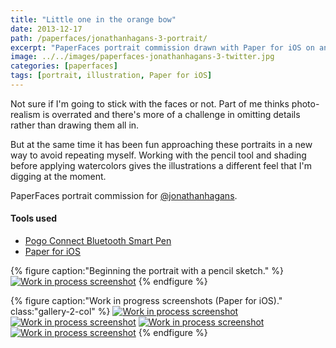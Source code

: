 ```yaml
---
title: "Little one in the orange bow"
date: 2013-12-17
path: /paperfaces/jonathanhagans-3-portrait/
excerpt: "PaperFaces portrait commission drawn with Paper for iOS on an iPad."
image: ../../images/paperfaces-jonathanhagans-3-twitter.jpg
categories: [paperfaces]
tags: [portrait, illustration, Paper for iOS]
---
```


Not sure if I'm going to stick with the faces or not. Part of me thinks photo-realism is overrated and there's more of a challenge in omitting details rather than drawing them all in.

But at the same time it has been fun approaching these portraits in a new way to avoid repeating myself. Working with the pencil tool and shading before applying watercolors gives the illustrations a different feel that I'm digging at the moment.

PaperFaces portrait commission for [@jonathanhagans](https://twitter.com/jonathanhagans).

#### Tools used

- [Pogo Connect Bluetooth Smart Pen](https://www.amazon.com/gp/product/B009K448L4/ref=as_li_ss_tl?ie=UTF8&camp=1789&creative=390957&creativeASIN=B009K448L4&linkCode=as2&tag=mademist-20)
- [Paper for iOS](https://paper.bywetransfer.com/)

{% figure caption:"Beginning the portrait with a pencil sketch." %}
[![Work in process screenshot](../../images/paperfaces-jonathanhagans-3-process-1-750.jpg)](../../images/paperfaces-jonathanhagans-3-process-1-lg.jpg)
{% endfigure %}

{% figure caption:"Work in progress screenshots (Paper for iOS)." class:"gallery-2-col" %}
[![Work in process screenshot](../../images/paperfaces-jonathanhagans-3-process-2-600.jpg)](../../images/paperfaces-jonathanhagans-3-process-2-lg.jpg)
[![Work in process screenshot](../../images/paperfaces-jonathanhagans-3-process-3-600.jpg)](../../images/paperfaces-jonathanhagans-3-process-3-lg.jpg)
[![Work in process screenshot](../../images/paperfaces-jonathanhagans-3-process-4-600.jpg)](../../images/paperfaces-jonathanhagans-3-process-4-lg.jpg)
[![Work in process screenshot](../../images/paperfaces-jonathanhagans-3-process-5-600.jpg)](../../images/paperfaces-jonathanhagans-3-process-5-lg.jpg)
{% endfigure %}
